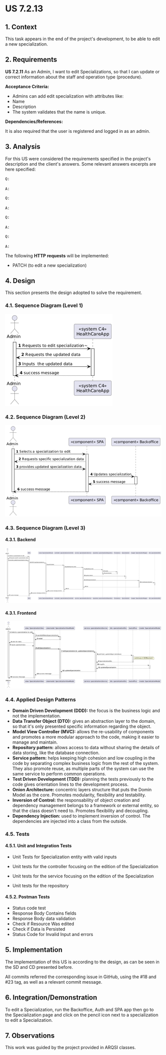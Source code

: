 # US 7.2.13

## 1. Context

This task appears in the end of the project's development, to be able to edit a new specialization.


## 2. Requirements

**US 7.2.11** As an Admin, I want to edit Specializations, so that I can update or correct information about the staff and operation type (procedure). 

**Acceptance Criteria:**

- Admins can add edit specialization with attributes like: 
- Name 
- Description
- The system validates that the name is unique. 


**Dependencies/References:**

It is also required that the user is registered and logged in as an admin.


## 3. Analysis

For this US were considered the requirements specified in the project's description and the client's answers. 
Some relevant answers excerpts are here specified:



```
Q: 

A: 
```


```
Q: 

A: 
```


```
Q: 

A: 
```


```
Q: 

A: 
```



The following **HTTP requests** will be implemented:
- PATCH (to edit a new specialization)


## 4. Design

This section presents the design adopted to solve the requirement.

### 4.1. Sequence Diagram (Level 1)

![SSD_Lvl1.png](SD1.png) 


### 4.2. Sequence Diagram (Level 2)

![SSD_Lvl1.png](SD2.png) 


### 4.3. Sequence Diagram (Level 3)

#### 4.3.1. Backend

![SSD_Lvl1.png](SD3Backend.png) 

#### 4.3.1. Frontend

![SSD_Lvl1.png](SD3Frontend.png) 

### 4.4. Applied Design Patterns

- **Domain Driven Development (DDD):** the focus is the business logic and not the implementation.
- **Data Transfer Object (DTO):** gives an abstraction layer to the domain, so that it's only presented specific information regarding the object.
- **Model View Controller (MVC):** allows the re-usability of components and promotes a more modular approach to the code, making it easier to manage and maintain.
- **Repository pattern:** allows access to data without sharing the details of data storing, like the database connection.
- **Service pattern:** helps keeping high cohesion and low coupling in the code by separating complex business logic from the rest of the system. They also promote reuse, as multiple parts of the system can use the same service to perform common operations.
- **Test Driven Development (TDD):** planning the tests previously to the code gives orientation lines to the development process.
- **Onion Architecture:** concentric layers structure that puts the Domin Model as the core. Promotes modularity, flexibility and testability.
- **Inversion of Control:** the responsability of object creation and dependency management belongs to a framework or external entity, so that the class doesn't need to. Promotes flexibility and decoupling.
- **Dependency Injection:** used to implement inversion of control. The dependencies are injected into a class from the outside.


### 4.5. Tests

#### 4.5.1. Unit and Integration Tests

- Unit Tests for Specialization entity with valid inputs


- Unit tests for the controller focusing on the edition of the Specialization
- Unit tests for the service focusing on the edition of the Specialization
- Unit tests for the repository


#### 4.5.2. Postman Tests

- Status code test
- Response Body Contains fields
- Response Body data validation
- Check if Resource Was edited
- Check if Data is Persisted
- Status Code for Invalid Input and errors

## 5. Implementation

The implementation of this US is according to the design, as can be seen in the SD and CD presented before.

All commits referred the corresponding issue in GitHub, using the #18 and #23 tag, as well as a relevant commit message.



## 6. Integration/Demonstration

To edit a Specialization, run the Backoffice, Auth and SPA app then go to the Specialization page and click on the pencil icon next to a specialization to edit a Specialization.

## 7. Observations

This work was guided by the project provided in ARQSI classes.